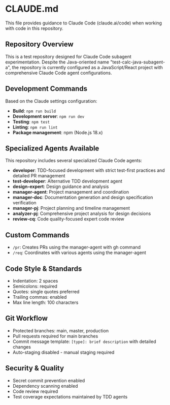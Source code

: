 # CLAUDE.md

This file provides guidance to Claude Code (claude.ai/code) when working with code in this repository.

## Repository Overview
This is a test repository designed for Claude Code subagent experimentation. Despite the Java-oriented name "test-calc-java-subagent-a", the repository is currently configured as a JavaScript/React project with comprehensive Claude Code agent configurations.

## Development Commands
Based on the Claude settings configuration:
- **Build**: `npm run build`
- **Development server**: `npm run dev` 
- **Testing**: `npm test`
- **Linting**: `npm run lint`
- **Package management**: npm (Node.js 18.x)

## Specialized Agents Available
This repository includes several specialized Claude Code agents:
- **developer**: TDD-focused development with strict test-first practices and detailed PR management
- **test-developer**: Alternative TDD development agent
- **design-expert**: Design guidance and analysis
- **manager-agent**: Project management and coordination
- **manager-doc**: Documentation generation and design specification verification
- **manager-pj**: Project planning and timeline management
- **analyzer-pj**: Comprehensive project analysis for design decisions
- **review-cq**: Code quality-focused expert code review

## Custom Commands
- `/pr`: Creates PRs using the manager-agent with gh command
- `/req`: Coordinates with various agents using the manager-agent

## Code Style & Standards
- Indentation: 2 spaces
- Semicolons: required
- Quotes: single quotes preferred
- Trailing commas: enabled
- Max line length: 100 characters

## Git Workflow
- Protected branches: main, master, production
- Pull requests required for main branches
- Commit message template: `[type]: brief description` with detailed changes
- Auto-staging disabled - manual staging required

## Security & Quality
- Secret commit prevention enabled
- Dependency scanning enabled
- Code review required
- Test coverage expectations maintained by TDD agents